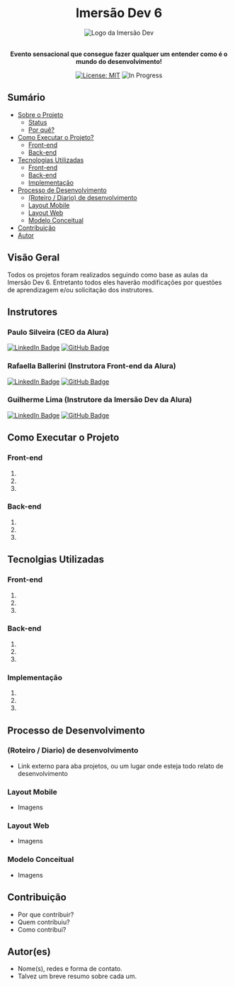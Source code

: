 <h1 align="center"> Imersão Dev 6 </h1>

<div align="center">

  <img src="https://www.alura.com.br/assets/img/imersoes/dev-2021/logo-imersao-aluraflix.svg" alt="Logo da Imersão Dev">
  
</div>

<br>

<p align="center"> <strong>Evento sensacional que consegue fazer qualquer um entender como é o mundo do desenvolvimento!</strong> </p>

<div align="center">

[![License: MIT](https://img.shields.io/badge/License-MIT-yellow.svg)](https://opensource.org/licenses/MIT)  ![In Progress](https://img.shields.io/badge/In_Progress-blue.svg)

</div>

## Sumário

- [Sobre o Projeto](#sobre-o-projeto)
  - [Status](#status)
  - [Por quê?](#por-quê)
- [Como Executar o Projeto?](#como-executar-o-projeto)
  - [Front-end](#front-end)
  - [Back-end](#back-end)
- [Tecnologias Utilizadas](#tecnolgias-utilizadas)
  - [Front-end](#front-end)
  - [Back-end](#back-end)
  - [Implementação](#implementação)
- [Processo de Desenvolvimento](#processo-de-desenvolvimento)
  - [(Roteiro / Diario) de desenvolvimento](#roteiro--diario-de-desenvolvimento)
  - [Layout Mobile](#layout-mobile)
  - [Layout Web](#layout-web)
  - [Modelo Conceitual](#modelo-conceitual)
- [Contribuição](#contribuição)
- [Autor](#autores)

## Visão Geral

Todos os projetos foram realizados seguindo como base as aulas da Imersão Dev 6. Entretanto todos eles haverão modificações por questões de aprendizagem e/ou solicitação dos instrutores.

## Instrutores

### Paulo Silveira (CEO da Alura)

<a href="https://www.linkedin.com/in/paulosilveira/" target="_blank"><img src="https://img.shields.io/badge/-LinkedIn-%230077B5?style=for-the-badge&logo=linkedin&logoColor=white" target="_blank" alt="LinkedIn Badge"></a>
<a href = "https://github.com/peas" target="_blank"><img src="https://img.shields.io/badge/GitHub-%23333?style=for-the-badge&logo=github&logoColor=white" target="_blank" alt="GitHub Badge"></a>

### Rafaella Ballerini (Instrutora Front-end da Alura)

<a href="https://www.linkedin.com/in/rafaella-ballerini-45875016a/" target="_blank"><img src="https://img.shields.io/badge/-LinkedIn-%230077B5?style=for-the-badge&logo=linkedin&logoColor=white" target="_blank" alt="LinkedIn Badge"></a>
<a href = "https://github.com/rafaballerini" target="_blank"><img src="https://img.shields.io/badge/GitHub-%23333?style=for-the-badge&logo=github&logoColor=white" target="_blank" alt="GitHub Badge"></a>

### Guilherme Lima (Instrutore da Imersão Dev da Alura)

<a href="https://www.linkedin.com/in/guilherme-lima-developer/" target="_blank"><img src="https://img.shields.io/badge/-LinkedIn-%230077B5?style=for-the-badge&logo=linkedin&logoColor=white" target="_blank" alt="LinkedIn Badge"></a>
<a href = "https://github.com/guilhermeonrails" target="_blank"><img src="https://img.shields.io/badge/GitHub-%23333?style=for-the-badge&logo=github&logoColor=white" target="_blank" alt="GitHub Badge"></a>

## Como Executar o Projeto

### Front-end

1.
2.
3.

### Back-end

1.
2.
3.

## Tecnolgias Utilizadas

### Front-end

1. 
2.
3.

### Back-end

1.
2.
3.

### Implementação

1.
2.
3.

## Processo de Desenvolvimento 

### (Roteiro / Diario) de desenvolvimento

- Link externo para aba projetos, ou um lugar onde esteja todo relato de desenvolvimento

### Layout Mobile

- Imagens

### Layout Web

- Imagens

### Modelo Conceitual

- Imagens

## Contribuição

- Por que contribuir?
- Quem contribuiu?
- Como contribui?

## Autor(es)

- Nome(s), redes e forma de contato. 
- Talvez um breve resumo sobre cada um.
